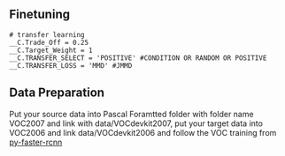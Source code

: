 ## Finetuning

```
# transfer learning
__C.Trade_Off = 0.25 
__C.Target_Weight = 1
__C.TRANSFER_SELECT = 'POSITIVE' #CONDITION OR RANDOM OR POSITIVE
__C.TRANSFER_LOSS = 'MMD' #JMMD
```

## Data Preparation

Put your source data into Pascal Foramtted folder with folder name VOC2007 and link with data/VOCdevkit2007, put your target data into VOC2006 and link data/VOCdevkit2006 and follow the VOC training from [py-faster-rcnn](https://github.com/rbgirshick/py-faster-rcnn)
